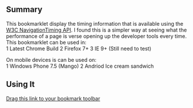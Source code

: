 ## Summary

This bookmarklet display the timing information that is available using the [W3C NavigationTiming API](http://www.w3.org/TR/navigation-timing/). I found this is a simpler way at seeing what the performance
of a page is verse opening up the developer tools every time. This bookmarklet can be used in:<br/>
1	Latest Chrome Build
2	Firefox 7+
3	IE 9+ (Still need to test)

On mobile devices is can be used on:<br/>
1	Windows Phone 7.5 (Mango)
2	Andriod Ice cream sandwich

## Using It

<a href="(javascript:(function()%7Bdocument.body.appendChild(document.createElement('script')).src='http://yottaa.github.com/NavigationTimingBookmarklet/bookmarklet.js?bob=8'%7D)();" title="Drag to Bookmark Toolbar">Drag this link to your bookmark toolbar</a>

